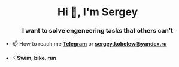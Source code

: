 <h1 align="center">Hi 👋, I'm Sergey</h1>
<h3 align="center">I want to solve engeneering tasks that others can't</h3>

- 📫 How to reach me **[Telegram](https://t.me/sergey_kblv)** or **sergey.kobelew@yandex.ru**

- ⚡ **Swim, bike, run**




